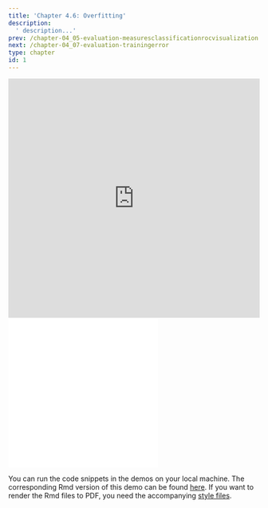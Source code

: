 ```yaml
---
title: 'Chapter 4.6: Overfitting'
description:
  ' description...'
prev: /chapter-04_05-evaluation-measuresclassificationrocvisualization
next: /chapter-04_07-evaluation-trainingerror
type: chapter
id: 1
---
```


<exercise id="1" title="Video Lecture">

<iframe width="100%" height="480" src="https://www.youtube.com/embed/zSlrfST8bEg" frameborder="0" allow="accelerometer; autoplay; encrypted-media; gyroscope; picture-in-picture" allowfullscreen></iframe>

</exercise>

<exercise id="2" title="Slides">

<object data="pdfs/4/slides-evaluation-overfitting.pdf" type="application/pdf" style="width:100%;height:480px">
    <embed src="pdfs/4/slides-evaluation-overfitting.pdf" type="application/pdf" />
</object>

</exercise>


<exercise id="3" title="Overfitting">
<object data="code-demos/code_demo_overfitting.pdf" type="application/pdf" style="width:100%;height:480px">
    <embed src="code-demos/code_demo_overfitting.pdf" type="application/pdf" />
</object>

You can run the code snippets in the demos on your local machine. The corresponding Rmd version of this demo can be found [here](https://github.com/compstat-lmu/lecture_i2ml/blob/master/code-demos/code_demo_overfitting.Rmd). If you want to render the Rmd files to PDF, you need the accompanying [style files](https://github.com/compstat-lmu/lecture_i2ml/tree/master/style).

</exercise>
